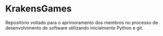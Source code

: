 # KrakensGames

Repositório voltado para o aprimoramento dos membros no processo de desenvolvimento de software utilizando inicialmente Python e git.